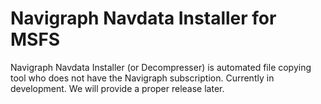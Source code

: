 # Navigraph Navdata Installer for MSFS
 Navigraph Navdata Installer (or Decompresser) is automated file copying tool who does not have the Navigraph subscription.
 Currently in development. We will provide a proper release later.
